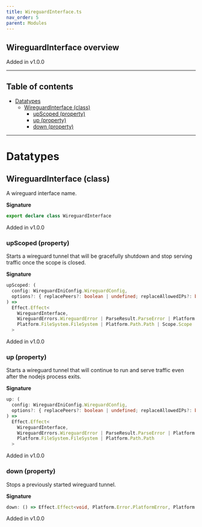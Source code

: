 ```yaml
---
title: WireguardInterface.ts
nav_order: 5
parent: Modules
---
```


## WireguardInterface overview

Added in v1.0.0

---

<h2 class="text-delta">Table of contents</h2>

- [Datatypes](#datatypes)
  - [WireguardInterface (class)](#wireguardinterface-class)
    - [upScoped (property)](#upscoped-property)
    - [up (property)](#up-property)
    - [down (property)](#down-property)

---

# Datatypes

## WireguardInterface (class)

A wireguard interface name.

**Signature**

```ts
export declare class WireguardInterface
```

Added in v1.0.0

### upScoped (property)

Starts a wireguard tunnel that will be gracefully shutdown and stop serving
traffic once the scope is closed.

**Signature**

```ts
upScoped: (
  config: WireguardIniConfig.WireguardConfig,
  options?: { replacePeers?: boolean | undefined; replaceAllowedIPs?: boolean | undefined } | undefined
) =>
  Effect.Effect<
    WireguardInterface,
    WireguardErrors.WireguardError | ParseResult.ParseError | Platform.Error.PlatformError,
    Platform.FileSystem.FileSystem | Platform.Path.Path | Scope.Scope
  >
```

Added in v1.0.0

### up (property)

Starts a wireguard tunnel that will continue to run and serve traffic
even after the nodejs process exits.

**Signature**

```ts
up: (
  config: WireguardIniConfig.WireguardConfig,
  options?: { replacePeers?: boolean | undefined; replaceAllowedIPs?: boolean | undefined } | undefined
) =>
  Effect.Effect<
    WireguardInterface,
    WireguardErrors.WireguardError | ParseResult.ParseError | Platform.Error.PlatformError,
    Platform.FileSystem.FileSystem | Platform.Path.Path
  >
```

Added in v1.0.0

### down (property)

Stops a previously started wireguard tunnel.

**Signature**

```ts
down: () => Effect.Effect<void, Platform.Error.PlatformError, Platform.FileSystem.FileSystem>
```

Added in v1.0.0
